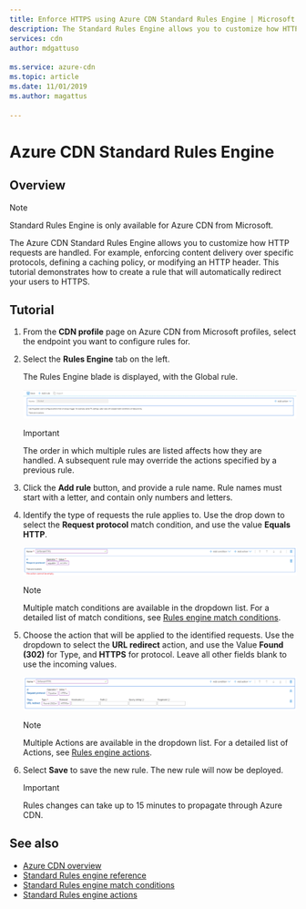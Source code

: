 ```yaml
---
title: Enforce HTTPS using Azure CDN Standard Rules Engine | Microsoft Docs
description: The Standard Rules Engine allows you to customize how HTTP requests are handled by Azure CDN from Microsoft, such as blocking the delivery of certain types of content, define a caching policy, and modify HTTP headers.
services: cdn
author: mdgattuso

ms.service: azure-cdn
ms.topic: article
ms.date: 11/01/2019
ms.author: magattus

---
```


# Azure CDN Standard Rules Engine

## Overview

> [!NOTE]
> Standard Rules Engine is only available for Azure CDN from Microsoft. 

The Azure CDN Standard Rules Engine allows you to customize how HTTP requests are handled. For example, enforcing content delivery over specific protocols, defining a caching policy, or modifying an HTTP header. This tutorial demonstrates how to create a rule that will automatically redirect your users to HTTPS. 


## Tutorial

1. From the **CDN profile** page on Azure CDN from Microsoft profiles, select the endpoint you want to configure rules for.
  
2. Select the **Rules Engine** tab on the left.
   
    The Rules Engine blade is displayed, with the Global rule. 
   
    ![CDN new rules page](./media/cdn-standard-rules-engine/cdn-blank-rule.png)
   
   > [!IMPORTANT]
   > The order in which multiple rules are listed affects how they are handled. A subsequent rule may override the actions specified by a previous rule.
   >

3. Click the **Add rule** button, and provide a rule name. Rule names must start with a letter, and contain only numbers and letters.

4. Identify the type of requests the rule applies to. Use the drop down to select the **Request protocol** match condition, and use the value **Equals** **HTTP**.
   
   ![CDN rule match condition](./media/cdn-standard-rules-engine/cdn-request-protocol.png)
   
   > [!NOTE]
   > Multiple match conditions are available in the dropdown list. 
   > For a detailed list of match conditions, see [Rules engine match conditions](cdn-standard-rules-engine-match-conditions.md).
   
5. Choose the action that will be applied to the identified requests. Use the dropdown to select the **URL redirect** action, and use the Value **Found (302)** for Type, and **HTTPS** for protocol. Leave all other fields blank to use the incoming values.
   
   ![CDN rule action](./media/cdn-standard-rules-engine/cdn-new-action.png)
   
   > [!NOTE]
   > Multiple Actions are available in the dropdown list. 
   > For a detailed list of Actions, see [Rules engine actions](cdn-standard-rules-engine-actions.md).

6. Select **Save** to save the new rule.  The new rule will now be deployed.
   
   > [!IMPORTANT]
   > Rules changes can take up to 15 minutes to propagate through Azure CDN.
   >
   

## See also

- [Azure CDN overview](cdn-overview.md)
- [Standard Rules engine reference](cdn-standard-rules-engine-reference.md)
- [Standard Rules engine match conditions](cdn-standard-rules-engine-match-conditions.md)
- [Standard Rules engine actions](cdn-standard-rules-engine-actions.md)
